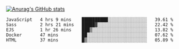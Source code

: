 [![Anurag's GitHub stats](https://github-readme-stats.vercel.app/api?username=sebasphere&count_private=true&theme=tokyonight)](https://github.com/anuraghazra/github-readme-stats)

<!--START_SECTION:waka-->
```text
JavaScript   4 hrs 9 mins    ██████████░░░░░░░░░░░░░░░   39.61 % 
Sass         2 hrs 21 mins   █████▓░░░░░░░░░░░░░░░░░░░   22.42 % 
EJS          1 hr 26 mins    ███▒░░░░░░░░░░░░░░░░░░░░░   13.82 % 
Docker       47 mins         ██░░░░░░░░░░░░░░░░░░░░░░░   07.62 % 
HTML         37 mins         █▒░░░░░░░░░░░░░░░░░░░░░░░   05.89 % 
```
<!--END_SECTION:waka-->
